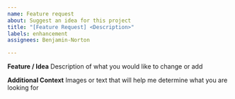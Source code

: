 ```yaml
---
name: Feature request
about: Suggest an idea for this project
title: "[Feature Request] <Description>"
labels: enhancement
assignees: Benjamin-Norton

---
```


**Feature / Idea**
Description of what you would like to change or add

**Additional Context**
Images or text that will help me determine what you are looking for
